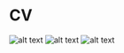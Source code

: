 # CV

![alt text](https://github.com/TheoBM5/cv-TeodoroBarba/tree/main/src/img1.png?raw=true)
![alt text](https://github.com/TheoBM5/cv-TeodoroBarba/edit/main/src/img2.png?raw=true)
![alt text](https://github.com/TheoBM5/cv-TeodoroBarba/edit/main/src/img3.png?raw=true)


